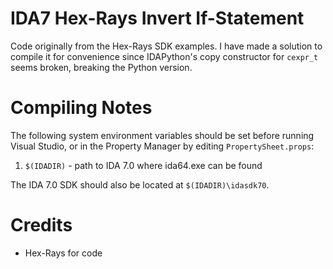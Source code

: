 # IDA7 Hex-Rays Invert If-Statement

Code originally from the Hex-Rays SDK examples. I have made a solution to compile it for convenience since IDAPython's copy constructor for `cexpr_t` seems broken, breaking the Python version.

# Compiling Notes

The following system environment variables should be set before running Visual Studio, or in the Property Manager by editing `PropertySheet.props`:

1. `$(IDADIR)` - path to IDA 7.0 where ida64.exe can be found

The IDA 7.0 SDK should also be located at `$(IDADIR)\idasdk70`.

# Credits

- Hex-Rays for code
